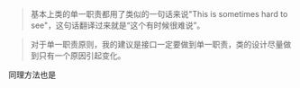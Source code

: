 > 基本上类的单一职责都用了类似的一句话来说"This is sometimes hard to see"，这句话翻译过来就是“这个有时候很难说”。







> 对于单一职责原则，我的建议是接口一定要做到单一职责，类的设计尽量做到只有一个原因引起变化。



同理方法也是